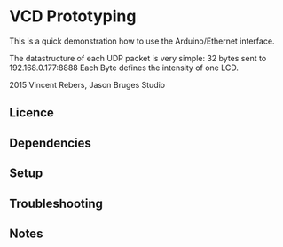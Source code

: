 VCD Prototyping
===============

This is a quick demonstration how to use the Arduino/Ethernet interface.

The datastructure of each UDP packet is very simple: 32 bytes sent to 192.168.0.177:8888
Each Byte defines the intensity of one LCD.


2015 Vincent Rebers, Jason Bruges Studio


Licence
-------


Dependencies
-------


Setup
-------


Troubleshooting
-------


Notes
-------